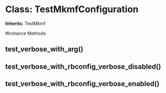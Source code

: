 # Class: TestMkmfConfiguration
**Inherits:** TestMkmf
    




#Instance Methods
## test_verbose_with_arg() [](#method-i-test_verbose_with_arg)

## test_verbose_with_rbconfig_verbose_disabled() [](#method-i-test_verbose_with_rbconfig_verbose_disabled)

## test_verbose_with_rbconfig_verbose_enabled() [](#method-i-test_verbose_with_rbconfig_verbose_enabled)

